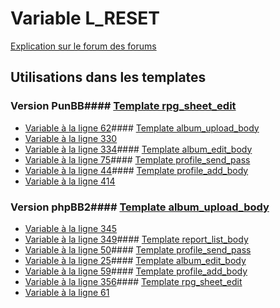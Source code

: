 # Variable L_RESET
[Explication sur le forum des forums](http://forum.forumactif.com/t294113-listing-des-variables#L_RESET)
## Utilisations dans les templates
### Version PunBB#### [Template rpg_sheet_edit](punbb/rpg_sheet_edit.md)
* [Variable à la ligne 62](../punbb/rpg_sheet_edit.tpl#L62)#### [Template album_upload_body](punbb/album_upload_body.md)
* [Variable à la ligne 330](../punbb/album_upload_body.tpl#L330)
* [Variable à la ligne 334](../punbb/album_upload_body.tpl#L334)#### [Template album_edit_body](punbb/album_edit_body.md)
* [Variable à la ligne 75](../punbb/album_edit_body.tpl#L75)#### [Template profile_send_pass](punbb/profile_send_pass.md)
* [Variable à la ligne 44](../punbb/profile_send_pass.tpl#L44)#### [Template profile_add_body](punbb/profile_add_body.md)
* [Variable à la ligne 414](../punbb/profile_add_body.tpl#L414)
### Version phpBB2#### [Template album_upload_body](subsilver/album_upload_body.md)
* [Variable à la ligne 345](../subsilver/album_upload_body.tpl#L345)
* [Variable à la ligne 349](../subsilver/album_upload_body.tpl#L349)#### [Template report_list_body](subsilver/report_list_body.md)
* [Variable à la ligne 50](../subsilver/report_list_body.tpl#L50)#### [Template profile_send_pass](subsilver/profile_send_pass.md)
* [Variable à la ligne 25](../subsilver/profile_send_pass.tpl#L25)#### [Template album_edit_body](subsilver/album_edit_body.md)
* [Variable à la ligne 59](../subsilver/album_edit_body.tpl#L59)#### [Template profile_add_body](subsilver/profile_add_body.md)
* [Variable à la ligne 356](../subsilver/profile_add_body.tpl#L356)#### [Template rpg_sheet_edit](subsilver/rpg_sheet_edit.md)
* [Variable à la ligne 61](../subsilver/rpg_sheet_edit.tpl#L61)